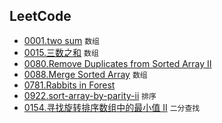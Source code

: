 ## LeetCode

- [0001.two sum](./0001.two-sum/) `数组`
- [0015.三数之和](./0015.3Sum/) `数组`
- [0080.Remove Duplicates from Sorted Array II](https://leetcode-cn.com/problems/remove-duplicates-from-sorted-array-ii/)
- [0088.Merge Sorted Array](./0088.merge-sorted-array/) `数组`
- [0781.Rabbits in Forest](./0781.rabbits-in-forest/)
- [0922.sort-array-by-parity-ii](./0922.sort-array-by-parity-ii/) `排序`
- [0154.寻找旋转排序数组中的最小值 II](./0154.find-minimum-in-rotated-sorted-array-ii/) `二分查找`